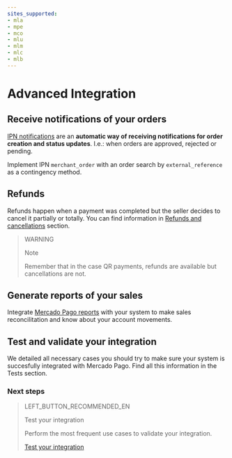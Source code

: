 ```yaml
---
sites_supported:
- mla
- mpe
- mco
- mlu
- mlm
- mlc
- mlb
---
```


# Advanced Integration

## Receive notifications of your orders

[IPN notifications](https://www.mercadopago.com.ar/developers/en/guides/notifications/ipn/) are an **automatic way of receiving notifications for order creation and status updates**. I.e.: when orders are approved, rejected or pending. 

Implement IPN `merchant_order` with an order search by `external_reference` as a contingency method.


## Refunds

Refunds happen when a payment was completed but the seller decides to cancel it partially or totally. You can find information in [Refunds and cancellations](https://www.mercadopago.com.ar/developers/en/guides/manage-account/cancellations-and-refunds) section.

> WARNING
> 
> Note
> 
> Remember that in the case QR payments, refunds are available but cancellations are not.

## Generate reports of your sales

Integrate [Mercado Pago reports](https://www.mercadopago.com.ar/developers/en/guides/reports/general-considerations/reconciliation-reports/) with your system to make sales reconcilitation and know about your account movements.

## Test and validate your integration 

We detailed all necessary cases you should try to make sure your system is succesfully integrated with Mercado Pago. 
Find all this information in the Tests section.


### Next steps


> LEFT_BUTTON_RECOMMENDED_EN
>
> Test your integration
>
> Perform the most frequent use cases to validate your integration.
>
> [Test your integration](https://www.mercadopago.com.ar/developers/en/guides/qr-code/final-steps/integration-test/)